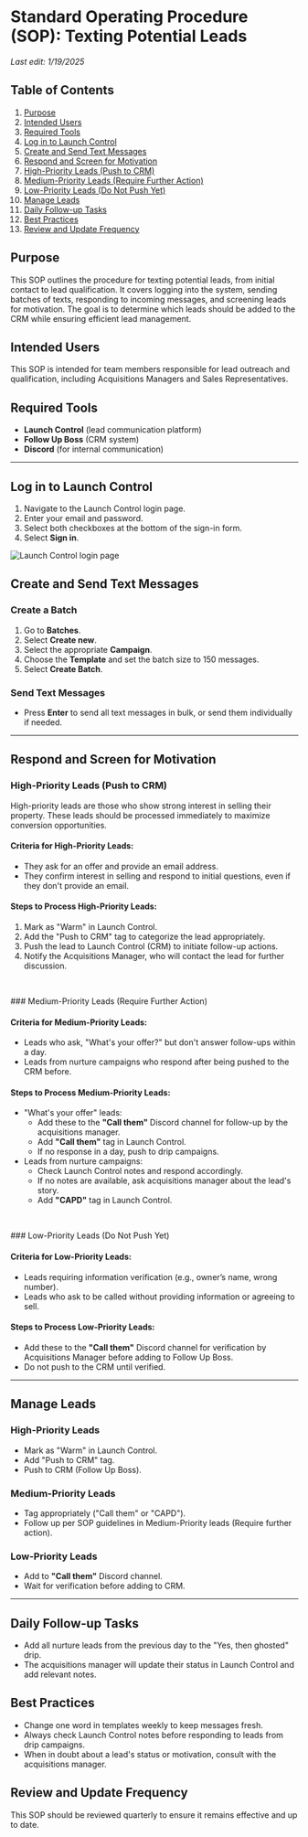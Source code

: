 # Standard Operating Procedure (SOP): Texting Potential Leads

_Last edit: 1/19/2025_

## Table of Contents
1. [Purpose](#purpose)
2. [Intended Users](#intended-users)
3. [Required Tools](#required-tools)
4. [Log in to Launch Control](#log-in-to-launch-control)
5. [Create and Send Text Messages](#create-and-send-text-messages)
6. [Respond and Screen for Motivation](#respond-and-screen-for-motivation)
7. [High-Priority Leads (Push to CRM)](#high-priority-leads-push-to-crm)
8. [Medium-Priority Leads (Require Further Action)](#medium-priority-leads-require-further-action)
9. [Low-Priority Leads (Do Not Push Yet)](#low-priority-leads-do-not-push-yet)
10. [Manage Leads](#manage-leads)
11. [Daily Follow-up Tasks](#daily-follow-up-tasks)
12. [Best Practices](#best-practices)
13. [Review and Update Frequency](#review-and-update-frequency)

## Purpose
This SOP outlines the procedure for texting potential leads, from initial contact to lead qualification. It covers logging into the system, sending batches of texts, responding to incoming messages, and screening leads for motivation. The goal is to determine which leads should be added to the CRM while ensuring efficient lead management.

## Intended Users
This SOP is intended for team members responsible for lead outreach and qualification, including Acquisitions Managers and Sales Representatives.

## Required Tools
- **Launch Control** (lead communication platform)
- **Follow Up Boss** (CRM system)
- **Discord** (for internal communication)

---

## Log in to Launch Control
1. Navigate to the Launch Control login page.
2. Enter your email and password.
3. Select both checkboxes at the bottom of the sign-in form.
4. Select **Sign in**.

![Launch Control login page](image1.png)

## Create and Send Text Messages

### Create a Batch
1. Go to **Batches**.
2. Select **Create new**.
3. Select the appropriate **Campaign**.
4. Choose the **Template** and set the batch size to 150 messages.
5. Select **Create Batch**.

### Send Text Messages
- Press **Enter** to send all text messages in bulk, or send them individually if needed.


---


## Respond and Screen for Motivation

### High-Priority Leads (Push to CRM)
High-priority leads are those who show strong interest in selling their property. These leads should be processed immediately to maximize conversion opportunities.

#### Criteria for High-Priority Leads:
- They ask for an offer and provide an email address.
- They confirm interest in selling and respond to initial questions, even if they don't provide an email.

#### Steps to Process High-Priority Leads:
1. Mark as "Warm" in Launch Control.
2. Add the "Push to CRM" tag to categorize the lead appropriately.
3. Push the lead to Launch Control (CRM) to initiate follow-up actions.
4. Notify the Acquisitions Manager, who will contact the lead for further discussion.

<p>&nbsp;</p>
### Medium-Priority Leads (Require Further Action)

#### Criteria for Medium-Priority Leads:
- Leads who ask, "What's your offer?" but don't answer follow-ups within a day.
- Leads from nurture campaigns who respond after being pushed to the CRM before.

#### Steps to Process Medium-Priority Leads:
- "What's your offer" leads:
  - Add these to the **"Call them"** Discord channel for follow-up by the acquisitions manager.
  - Add **"Call them"** tag in Launch Control.
  - If no response in a day, push to drip campaigns.
- Leads from nurture campaigns:
  - Check Launch Control notes and respond accordingly.
  - If no notes are available, ask acquisitions manager about the lead's story.
  - Add **"CAPD"** tag in Launch Control.

<p>&nbsp;</p>
### Low-Priority Leads (Do Not Push Yet)

#### Criteria for Low-Priority Leads:
- Leads requiring information verification (e.g., owner’s name, wrong number).
- Leads who ask to be called without providing information or agreeing to sell.

#### Steps to Process Low-Priority Leads:
- Add these to the **"Call them"** Discord channel for verification by Acquisitions Manager before adding to Follow Up Boss.
- Do not push to the CRM until verified.


---


## Manage Leads

### High-Priority Leads
- Mark as "Warm" in Launch Control.
- Add "Push to CRM" tag.
- Push to CRM (Follow Up Boss).

### Medium-Priority Leads
- Tag appropriately ("Call them" or "CAPD").
- Follow up per SOP guidelines in Medium-Priority leads (Require further action).

### Low-Priority Leads
- Add to **"Call them"** Discord channel.
- Wait for verification before adding to CRM.

---

## Daily Follow-up Tasks
- Add all nurture leads from the previous day to the "Yes, then ghosted" drip.
- The acquisitions manager will update their status in Launch Control and add relevant notes.

## Best Practices
- Change one word in templates weekly to keep messages fresh.
- Always check Launch Control notes before responding to leads from drip campaigns.
- When in doubt about a lead's status or motivation, consult with the acquisitions manager.

## Review and Update Frequency
This SOP should be reviewed quarterly to ensure it remains effective and up to date.

